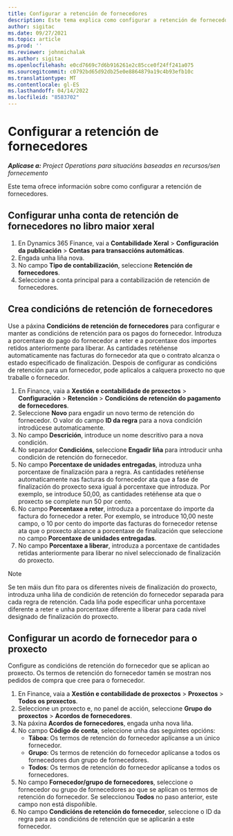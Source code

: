 ```yaml
---
title: Configurar a retención de fornecedores
description: Este tema explica como configurar a retención de fornecedores.
author: sigitac
ms.date: 09/27/2021
ms.topic: article
ms.prod: ''
ms.reviewer: johnmichalak
ms.author: sigitac
ms.openlocfilehash: e0cd7669c7d6b916261e2c85cce0f24ff241a075
ms.sourcegitcommit: c0792bd65d92db25e0e8864879a19c4b93efb10c
ms.translationtype: MT
ms.contentlocale: gl-ES
ms.lasthandoff: 04/14/2022
ms.locfileid: "8583702"
---
```

# <a name="set-up-vendor-retention"></a>Configurar a retención de fornecedores

_**Aplícase a:** Project Operations para situacións baseadas en recursos/sen fornecemento_

Este tema ofrece información sobre como configurar a retención de fornecedores.

## <a name="set-up-a-vendor-retention-account-in-general-ledger"></a>Configurar unha conta de retención de fornecedores no libro maior xeral

1. En Dynamics 365 Finance, vai a **Contabilidade Xeral** > **Configuración da publicación** > **Contas para transaccións automáticas**.
2. Engada unha liña nova.
3. No campo **Tipo de contabilización**, seleccione **Retención de fornecedores**.
4. Seleccione a conta principal para a contabilización de retención de fornecedores.

## <a name="create-vendor-retention-terms"></a>Crea condicións de retención de fornecedores

Use a páxina **Condicións de retención de fornecedores** para configurar e manter as condicións de retención para os pagos do fornecedor. Introduza a porcentaxe do pago do fornecedor a reter e a porcentaxe dos importes retidos anteriormente para liberar. As cantidades retéñense automaticamente nas facturas do fornecedor ata que o contrato alcanza o estado especificado de finalización. Despois de configurar as condicións de retención para un fornecedor, pode aplicalos a calquera proxecto no que traballe o fornecedor.

1. En Finance, vaia a **Xestión e contabilidade de proxectos** > **Configuración** > **Retención** > **Condicións de retención do pagamento de fornecedores**.
2. Seleccione **Novo** para engadir un novo termo de retención do fornecedor. O valor do campo **ID da regra** para a nova condición introdúcese automaticamente. 
3. No campo **Descrición**, introduce un nome descritivo para a nova condición.
4. No separador **Condicións**, seleccione **Engadir liña** para introducir unha condición de retención do fornecedor.
5. No campo **Porcentaxe de unidades entregadas**, introduza unha porcentaxe de finalización para a regra. As cantidades retéñense automaticamente nas facturas do fornecedor ata que a fase de finalización do proxecto sexa igual á porcentaxe que introduza. Por exemplo, se introduce 50,00, as cantidades retéñense ata que o proxecto se complete nun 50 por cento.
6. No campo **Porcentaxe a reter**, introduza a porcentaxe do importe da factura do fornecedor a reter. Por exemplo, se introduce 10,00 neste campo, o 10 por cento do importe das facturas do fornecedor retense ata que o proxecto alcance a porcentaxe de finalización que seleccione no campo **Porcentaxe de unidades entregadas**.
7. No campo **Porcentaxe a liberar**, introduza a porcentaxe de cantidades retidas anteriormente para liberar no nivel seleccionado de finalización do proxecto.

> [!NOTE]
> Se ten máis dun fito para os diferentes niveis de finalización do proxecto, introduza unha liña de condición de retención do fornecedor separada para cada regra de retención. Cada liña pode especificar unha porcentaxe diferente a reter e unha porcentaxe diferente a liberar para cada nivel designado de finalización do proxecto.

## <a name="set-up-a-vendor-agreement-for-the-project"></a>Configurar un acordo de fornecedor para o proxecto

Configure as condicións de retención do fornecedor que se aplican ao proxecto. Os termos de retención do fornecedor tamén se mostran nos pedidos de compra que cree para o fornecedor.

1. En Finance, vaia a **Xestión e contabilidade de proxectos** > **Proxectos** > **Todos os proxectos**. 
2. Seleccione un proxecto e, no panel de acción, seleccione **Grupo do proxectos** > **Acordos de fornecedores**.
3. Na páxina **Acordos de fornecedores**, engada unha nova liña.
4. No campo **Código de conta**, seleccione unha das seguintes opcións:
   - **Táboa**: Os termos de retención do fornecedor aplícanse a un único fornecedor.
   - **Grupo**: Os termos de retención do fornecedor aplícanse a todos os fornecedores dun grupo de fornecedores.
   - **Todos**: Os termos de retención do fornecedor aplícanse a todos os fornecedores.
5. No campo **Fornecedor/grupo de fornecedores**, seleccione o fornecedor ou grupo de fornecedores ao que se aplican os termos de retención do fornecedor. Se seleccionou **Todos** no paso anterior, este campo non está dispoñible.
6. No campo **Condicións de retención do fornecedor**, seleccione o ID da regra para as condicións de retención que se aplicarán a este fornecedor.

